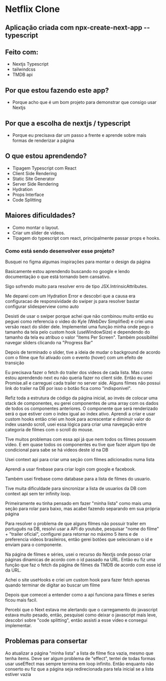 # Netflix Clone

## Aplicação criada com npx-create-next-app --typescript

## Feito com:

- Nextjs Typescript
- tailwindcss
- TMDB api

## Por que estou fazendo este app?

- Porque acho que é um bom projeto para demonstrar que consigo usar Nextjs

## Por que a escolha de nextjs / typescript

- Porque eu precisava dar um passo a frente e aprende sobre mais formas de renderizar a página

## O que estou aprendendo?

- Tipagem Typescript com React
- Client Side Rendering
- Static Site Generator
- Server Side Rendering
- Hydration
- Props Interface
- Code Splitting

## Maiores dificuldades?

- Como montar o layout.
- Criar um slider de videos.
- Tipagem do typescript com react, principalmente passar props e hooks.

### Como está sendo desenvolver esse projeto?

Busquei no figma algumas inspirações para montar o design da página

Basicamente estou aprendendo buscando no google e lendo documentação o que está tornando bem cansativo.

Sigo sofrendo muito para resolver erro de tipo JSX.IntrinsicAttributes.

Me deparei com um Hydration Error e descobri que a causa era configuracao de responsividade do swiper js para resolver bastar configurar slidesperview como auto

Desisti de usar o swiper porque achei que não combinou muito então eu peguei como referencia o video do Kyle (WebDev Simplified) e criei uma versão react do slider dele. Implementei uma função minha onde pego o tamanho da tela pelo custom hook (useWindowSize) e dependendo do tamanho da tela eu atribuo o valor "Items Per Screen". Também possibilitei navegar sliders clicando na "Progress Bar"

Depois de terminado o slider, tive a ideia de mudar o background de acordo com o filme que foi ativado com o evento (hover) com um efeito de transição

Eu precisava fazer o fetch do trailer dos videos de cada lista. Mas como estou aprendendo next eu não queria fazer no client side. Então eu usei Promise.all e carreguei cada trailer no server side. Alguns filmes não possui link do trailer na DB por isso o botão fica como "indisponivel".

Refiz toda a estrutura de código da página inicial, ao invés de colocar uma stack de componentes, eu gerei componentes de uma array com os dados de todos os componentes anteriores. O componente que será renderizado será o que estiver com o index igual ao index ativo.
Aprendi a criar e usar custom hooks então criei um hook para acrescentar e diminuir valor do index usando scroll, usei essa lógica para criar uma navegação entre categoria de filmes com o scroll do mouse.

Tive muitos problemas com essa api já que nem todos os filmes possuem video. E em quase todos os componentes eu tive que fazer algum tipo de condicional para sabe se há videos deste id na DB

Usei context api para criar uma seção com filmes adicionados numa lista

Aprendi a usar firebase para criar login com google e facebook.

Também usei firebase como database para a lista de filmes do usuario.

Tive muita dificuldade para sincronizar a lista de usuarios da DB com context api sem ter infinity loop.

Primeiramente eu tinha pensado em fazer "minha lista" como mais uma seção para rolar para baixo, mas acabei fazendo separando em sua própria página

Para resolver o problema de que alguns filmes não possuir trailer em português na DB, resolvi usar a API do youtube, pesquisar "nome do filme" + "trailer oficial", configurei para retornar no máximo 5 itens e de preferencia videos brasileiros, então gerei botões que selecionam o id e enviam para o componente.

Na página de filmes e séries, usei o recurso do Nextjs onde posso criar páginas dinamicas de acordo com o id passado na URL. Então eu fiz uma função que faz o fetch da página de filmes da TMDB de acordo com esse id da URL.

Achei o site useHooks e criei um custom hook para fazer fetch apenas quando terminar de digitar ao buscar um filme

Depois que comecei a entender como a api funciona para filmes e series ficou mais facil.

Percebi que o Next estava me alertando que o carregamento do javascript estava muito pesado, então, pesquisei como deixar o javascript mais leve, descobri sobre "code splitting", então assisti a esse vídeo e consegui implementar.

## Problemas para consertar

Ao atualizar a página "minha lista" a lista de filme fica vazia, mesmo que tenha items. Deve ser algum problema de "effect", tentei de todas formas usar useEffect mas sempre termina em loop infinito. Então enquanto não conserto eu fiz que a página seja redirecionada para tela inicial se a lista estiver vazia
